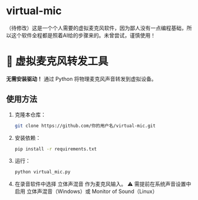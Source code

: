 # virtual-mic
（待修改）这是一个个人需要的虚拟麦克风软件，因为鄙人没有一点编程基础，所以这个软件全程都是照着AI给的步骤来的。未曾尝试，谨慎使用！
# 🎤 虚拟麦克风转发工具

**无需安装驱动！** 通过 Python 将物理麦克风声音转发到虚拟设备。

## 使用方法
1. 克隆本仓库：
   ```bash
   git clone https://github.com/你的用户名/virtual-mic.git
2. 安装依赖：
   ```bash
   pip install -r requirements.txt
3. 运行：
   ```bash
   python virtual_mic.py
4. 在录音软件中选择 立体声混音 作为麦克风输入。
⚠️ 需提前在系统声音设置中启用 立体声混音（Windows）或 Monitor of Sound（Linux）
